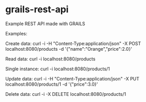 # grails-rest-api
Example REST API made with  GRAILS


Examples: 

Create data: 
curl -i -H "Content-Type:application/json" -X POST localhost:8080/products -d '{"name":"Orange","price":2.0}'

Read data:
curl -i  localhost:8080/products

Single instance:
curl -i  localhost:8080/products/1

Update data:
curl -i -H "Content-Type:application/json" -X PUT localhost:8080/products/1 -d '{"price":3.0}'

Delete data:
curl -i -X DELETE localhost:8080/products/1
